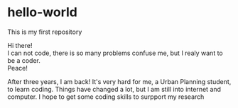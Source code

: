# hello-world
 This is my first repository

Hi there!  
I can not code, there is so many problems confuse me, but I realy want to be a coder.  
Peace!  

After three years, I am back! 
It's very hard for me, a Urban Planning student, to learn coding. 
Things have changed a lot, but I am still into internet and computer. 
I hope to get some coding skills to surpport my research
